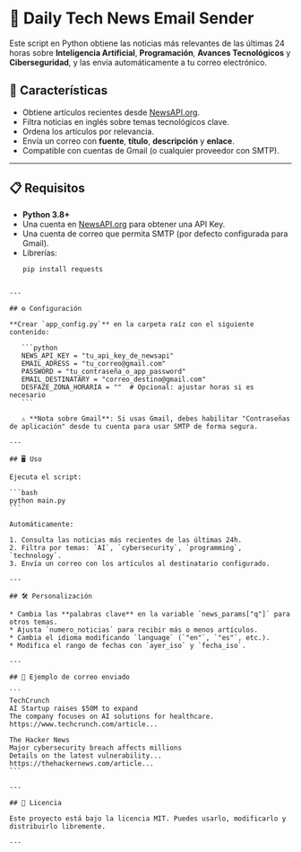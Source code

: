 # 📧 Daily Tech News Email Sender

Este script en Python obtiene las noticias más relevantes de las últimas 24 horas sobre **Inteligencia Artificial**, **Programación**, **Avances Tecnológicos** y **Ciberseguridad**, y las envía automáticamente a tu correo electrónico.

## 🚀 Características
- Obtiene artículos recientes desde [NewsAPI.org](https://newsapi.org/).
- Filtra noticias en inglés sobre temas tecnológicos clave.
- Ordena los artículos por relevancia.
- Envía un correo con **fuente**, **título**, **descripción** y **enlace**.
- Compatible con cuentas de Gmail (o cualquier proveedor con SMTP).

---

## 📋 Requisitos
- **Python 3.8+**
- Una cuenta en [NewsAPI.org](https://newsapi.org/) para obtener una API Key.
- Una cuenta de correo que permita SMTP (por defecto configurada para Gmail).
- Librerías:
  ```bash
  pip install requests
````

---

## ⚙️ Configuración

**Crear `app_config.py`** en la carpeta raíz con el siguiente contenido:

   ```python
   NEWS_API_KEY = "tu_api_key_de_newsapi"
   EMAIL_ADRESS = "tu_correo@gmail.com"
   PASSWORD = "tu_contraseña_o_app_password"
   EMAIL_DESTINATARY = "correo_destino@gmail.com"
   DESFAZE_ZONA_HORARIA = ""  # Opcional: ajustar horas si es necesario
   ```

   ⚠️ **Nota sobre Gmail**: Si usas Gmail, debes habilitar "Contraseñas de aplicación" desde tu cuenta para usar SMTP de forma segura.

---

## 🖥 Uso

Ejecuta el script:

```bash
python main.py
```

Automáticamente:

1. Consulta las noticias más recientes de las últimas 24h.
2. Filtra por temas: `AI`, `cybersecurity`, `programming`, `technology`.
3. Envía un correo con los artículos al destinatario configurado.

---

## 🛠 Personalización

* Cambia las **palabras clave** en la variable `news_params["q"]` para otros temas.
* Ajusta `numero_noticias` para recibir más o menos artículos.
* Cambia el idioma modificando `language` (`"en"`, `"es"`, etc.).
* Modifica el rango de fechas con `ayer_iso` y `fecha_iso`.

---

## 📌 Ejemplo de correo enviado

```
TechCrunch
AI Startup raises $50M to expand
The company focuses on AI solutions for healthcare.
https://www.techcrunch.com/article...

The Hacker News
Major cybersecurity breach affects millions
Details on the latest vulnerability...
https://thehackernews.com/article...
```

---

## 📜 Licencia

Este proyecto está bajo la licencia MIT. Puedes usarlo, modificarlo y distribuirlo libremente.

---

